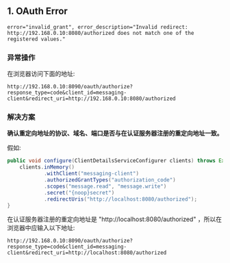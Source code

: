 ## 1. OAuth Error
```
error="invalid_grant", error_description="Invalid redirect: http://192.168.0.10:8080/authorized does not match one of the registered values."
```

### 异常操作
在浏览器访问下面的地址:

```
http://192.168.0.10:8090/oauth/authorize?response_type=code&client_id=messaging-client&redirect_uri=http://192.168.0.10:8080/authorized
```

### 解决方案
**确认重定向地址的协议、域名、端口是否与在认证服务器注册的重定向地址一致。**

假如:

```java
public void configure(ClientDetailsServiceConfigurer clients) throws Exception {
    clients.inMemory()
            .withClient("messaging-client")
            .authorizedGrantTypes("authorization_code")
            .scopes("message.read", "message.write")
            .secret("{noop}secret")
            .redirectUris("http://localhost:8080/authorized");
}
```

在认证服务器注册的重定向地址是 "http://localhost:8080/authorized" ，所以在浏览器中应输入以下地址:

```
http://192.168.0.10:8090/oauth/authorize?response_type=code&client_id=messaging-client&redirect_uri=http://localhost:8080/authorized
```
